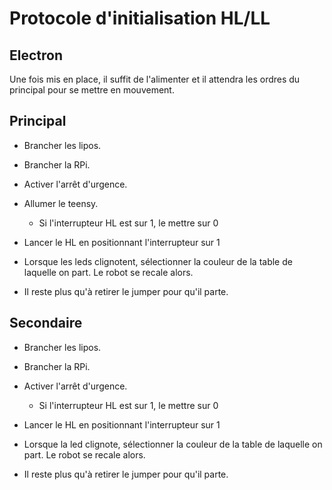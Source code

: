 Protocole d'initialisation HL/LL
========

Electron
---
Une fois mis en place, il suffit de l'alimenter et il attendra les ordres du principal pour se mettre en mouvement.

Principal
----
 * Brancher les lipos.
 * Brancher la RPi.
 * Activer l'arrêt d'urgence.
 * Allumer le teensy.
   * Si l'interrupteur HL est sur 1, le mettre sur 0
 * Lancer le HL en positionnant l'interrupteur sur 1

* Lorsque les leds clignotent, sélectionner la couleur de la table de laquelle on part.
Le robot se recale alors.

 * Il reste plus qu'à retirer le jumper pour qu'il parte.

Secondaire
----
 * Brancher les lipos.
 * Brancher la RPi.
 * Activer l'arrêt d'urgence.
   * Si l'interrupteur HL est sur 1, le mettre sur 0
 * Lancer le HL en positionnant l'interrupteur sur 1

* Lorsque la led clignote, sélectionner la couleur de la table de laquelle on part.
Le robot se recale alors.

 * Il reste plus qu'à retirer le jumper pour qu'il parte.
